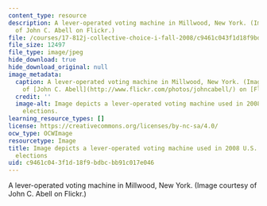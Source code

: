 ```yaml
---
content_type: resource
description: A lever-operated voting machine in Millwood, New York. (Image courtesy
  of John C. Abell on Flickr.)
file: /courses/17-812j-collective-choice-i-fall-2008/c9461c043f1d18f9bdbcbb91c017e046_17-812jf08-th.jpg
file_size: 12497
file_type: image/jpeg
hide_download: true
hide_download_original: null
image_metadata:
  caption: A lever-operated voting machine in Millwood, New York. (Image courtesy
    of [John C. Abell](http://www.flickr.com/photos/johncabell/) on [Flickr](http://www.flickr.com/photos/johncabell/3002712465/).)
  credit: ''
  image-alt: Image depicts a lever-operated voting machine used in 2008 U.S. presidential
    elections.
learning_resource_types: []
license: https://creativecommons.org/licenses/by-nc-sa/4.0/
ocw_type: OCWImage
resourcetype: Image
title: Image depicts a lever-operated voting machine used in 2008 U.S. presidential
  elections
uid: c9461c04-3f1d-18f9-bdbc-bb91c017e046
---
```

A lever-operated voting machine in Millwood, New York. (Image courtesy of John C. Abell on Flickr.)